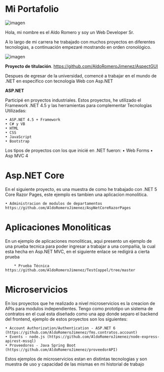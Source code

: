 # Mi Portafolio
![imagen](https://github.com/AldoRomeroJimenez/MyPortfolio/assets/112647926/f63e4dd7-5f84-44b2-990b-2ab486547652)

Hola, mi nombre es el Aldo Romero y soy un Web Developer Sr.

A lo largo de mi carrera he trabajado con muchos proyectos en diferentes tecnologias, a continuación empezaré mostrando en orden cronológico.

![imagen](https://github.com/AldoRomeroJimenez/MyPortfolio/assets/112647926/3cce4a84-43e2-4b4a-aa87-aa870db823cb)


 **Proyecto de titulación**.
https://github.com/AldoRomeroJimenez/AspectGUI 

Despues de egresar de la universidad, comencé a trabajar en el mundo de .NET en especifico con tecnología Web con Asp.NET

**ASP.NET**

Participé en proyectos industriales. Estos proyectos, he utilizado el Framework .NET 4.5 y las herramientas para complementar
Tecnologías Utilizadas:

    • ASP.NET 4.5 + Framework
    • C# y VB
    • HTML
    • CSS
    • JavaScript
    • Bootstrap

Los tipos de proyectos con los que inicié en .NET fueron:
    • Web Forms
    • Asp MVC 4

# Asp.NET Core

En el siguiente proyecto, es una muestra de como he trabajado con .NET 5 Core Razor Pages, este ejemplo es tambien una aplicacion monolitica.

    • Administracion de modulos de departamentos https://github.com/AldoRomeroJimenez/AspNetCoreRazorPages

# Aplicaciones Monoliticas
En un ejemplo de aplicaciones monoliticas, aqui presento un ejemplo de una prueba tecnica para poder ingresar a trabajar a una compañia, la cual esta hecha en Asp.NET MVC, en el siguiente enlace se redigirá a cierta prueba

        * Prueba Técnica https://github.com/AldoRomeroJimenez/TestCoppel/tree/master

# Microservicios
En los proyectos que he realizado a nivel microservicios es la creacion de APIs para modulos independientes. Tengo como prototipo un sistema de contratos en el cual esta diseñado como una app donde separo el backend del frontend, ejemplo de estos proyectos son los siguientes:

    • Account Authorization/Authentication - ASP.NET 6 (https://github.com/AldoRomeroJimenez/fms.contratos.account)
    • Events - node.js (https://github.com/AldoRomeroJimenez/node-express-apirest-mssql)
    • Proveedores - Java Spring Boot (https://github.com/AldoRomeroJimenez/proveedorAPI)
    
Estos ejemplos de microservicios estan en distintas tecnologias y son muestra de uso y capacidad de las mismas en mi historial de trabajo

